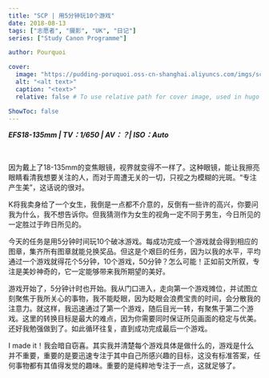 ```yaml
---
title: "SCP | 用5分钟玩10个游戏"
date: 2018-08-13
tags: ["志愿者", "摄影", "UK", "日记"]
series: ["Study Canon Programme"]

author: Pourquoi

cover:
  image: "https://pudding-poruquoi.oss-cn-shanghai.aliyuncs.com/imgs/scp-3.png"
  alt: "<alt text>"
  caption: "<text>"
  relative: false # To use relative path for cover image, used in hugo Page-bundles

ShowToc: false
---
```



***EFS18-135mm | TV：1/650 | AV：？| ISO：Auto***

</br>



因为戴上了18-135mm的变焦眼镜，视界就变得不一样了。这种眼镜，能让我擦亮眼睛看清我想要关注的人，而对于周遭无关的一切，只视之为模糊的光斑。“专注产生美”，这话说的很对。



K将我卖身给了一个女生，我倒是一点都不介意的，反倒有一些许的高兴，你要问我为什么，我不想告诉你。但我猜测作为女生的视角一定不同于男生，今日所见的一定胜过于昨日所见的。



今天的任务是用5分钟时间玩10个破冰游戏。每成功完成一个游戏就会得到相应的图章，集齐所有图章就能兑换奖品。但这是个艰巨的任务，因为以我的水平，平均通过一个游戏就得花个5分钟，10个游戏，50分钟？怎么可能！正如前文所叙，专注是美妙神奇的，它一定能够带来我所期望的美好。



游戏开始了，5分钟计时也开始。我从门口进入，走向第一个游戏摊位，并试图立刻聚焦于我所关心的事物，我不能眨眼，因为眨眼会浪费宝贵的时间，会分散我的注意力。就这样，我迅速通过了第一个游戏，随后目光一转，有聚焦于第二个游戏。这里的转换目标是最大的难点，因为你需要同时保证所见画面的稳定与优美。还好我勉强做到了。如此循环往复，直到成功完成最后一个游戏。



I made it！我会暗自窃喜。其实我并清楚每个游戏具体是做什么的，游戏是什么并不重要，重要的是要迅速专注于其中自己所感兴趣的目标，这没有标准答案，任何事物都有其值得发觉的趣味。重要的是纯粹地专注于一点，这就足够了。